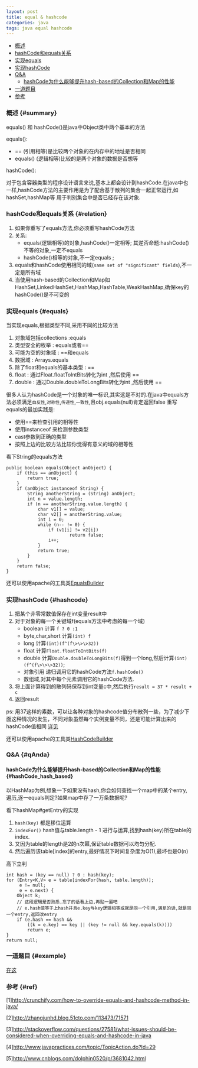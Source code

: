 ```yaml
---
layout: post
title: equal & hashcode
categories: java
tags: java equal hashcode
---
```


*   [概述](#summary)
*   [hashCode和equals关系](#relation)
*   [实现equals](#equals)
*   [实现hashCode](#hashcode)
*   [Q&A](#qAnda)
    *   [hashCode为什么能够提升hash-based的Collection和Map的性能](#hashCode_hash_based)
*   [一道题目](#example)
*   [参考](#ref)

### 概述 {#summary}
equals() 和 hashCode()是java中Object类中两个基本的方法

equals():

*   == (引用相等)是比较两个对象的在内存中的地址是否相同
*   equals() (逻辑相等)比较的是两个对象的数据是否想等

hashCode():

对于包含容器类型的程序设计语言来说,基本上都会设计到hashCode.在java中也一样,hashCode方法的主要作用是为了配合基于散列的集合一起正常运行,如hashSet,hashMap等
用于判别集合中是否已经存在该对象.

###  hashCode和equals关系 {#relation}

1.  如果你重写了equals方法,你必须重写hashCode方法
2.  关系:
    *   equals(逻辑相等)的对象,hashCode()一定相等; 其逆否命题:hashCode()不等的对象,一定不equals
    *   hashCode()相等的对象,不一定equals ;  
3.  equals和hashCode使用相同的域(`same set of "significant" fields`),不一定是所有域
4.  当使用hash-based的Collection和Map如 HashSet,LinkedHashSet,HashMap,HashTable,WeakHashMap,确保key的hashCode()是不可变的

### 实现equals {#equals}
 
当实现equals,根据类型不同,采用不同的比较方法

1.  对象域包括collections :equals
2.  类型安全的枚举 : equals或者==
3.  可能为空的对象域 : ==和equals
4.  数据域 : Arrays.equals
5.  除了float和equals的基本类型 : ==
6.  float : 通过Float.floatToIntBits转化为int ,然后使用 ==
6.  double : 通过Double.doubleToLongBits转化为int ,然后使用 ==

很多人认为hashCode是一个对象的唯一标识,其实这是不对的.在java中equals方法必须满足`自反性`,`对称性`,`传递性`,`一致性`,且obj.equals(null)肯定返回false
重写equals的最加实践是:

*   使用==来检查引用的相等性
*   使用instanceof 来检测参数类型
*   cast参数到正确的类型
*   按照上边的比较方法比较你觉得有意义的域的相等性

看下String的equals方法

    public boolean equals(Object anObject) {
        if (this == anObject) {
            return true;
        }
        if (anObject instanceof String) {
            String anotherString = (String) anObject;
            int n = value.length;
            if (n == anotherString.value.length) {
                char v1[] = value;
                char v2[] = anotherString.value;
                int i = 0;
                while (n-- != 0) {
                    if (v1[i] != v2[i])
                            return false;
                    i++;
                }
                return true;
            }
        }
        return false;
    }

还可以使用apache的工具类[EqualsBuilder](http://commons.apache.org/proper/commons-lang/apidocs/org/apache/commons/lang3/builder/EqualsBuilder.html)

### 实现hashCode {#hashcode}

1.  把某个非零常数值保存在int变量result中
2.  对于对象的每一个关键域f(equals方法中考虑的每一个域)
    *   boolean 计算 `f ? 0 :1`
    *   byte,char,short 计算`(int) f`
    *   long    计算`(int)(f^(f\>\>\>32))`
    *   float   计算`Float.floatToIntBits(f)`
    *   double  计算`Double.doubleToLongBits(f)`得到一个long,然后计算`(int)(f^(f\>\>\>32))`;
    *   对象引用 递归调用它的hashCode方法`f.hashCode()`
    *   数组域,对其中每个元素调用它的hashCode方法.
3.  将上面计算得到的散列码保存到int变量c中,然后执行`result = 37 * result + c`
4.  返回result

ps:
用37这样的素数，可以让各种对象的hashcode值分布散列一些，为了减少下面这种情况的发生，不同对象虽然每个实例变量不同，还是可能计算出来的hashCode值相同
[详见](http://stackoverflow.com/questions/8577582/on-integer-multiplication-overflow-and-information-loss)

还可以使用apache的工具类[HashCodeBuilder](http://commons.apache.org/proper/commons-lang/apidocs/org/apache/commons/lang3/builder/HashCodeBuilder.html) 

### Q&A {#qAnda}


#### hashCode为什么能够提升hash-based的Collection和Map的性能 {#hashCode_hash_based}
 
以HashMap为例,想象一下如果没有hash,你会如何查找一个map中的某个entry,遍历,逐一equals判定?如果map中存了一万条数据呢?

看下hashMap#getEntry的实现

1.  `hash(key)` 都是移位运算
2.  `indexFor()` hash值与table.length - 1 进行与运算,找到hash(key)所在table的index.
3.  又因为table的length是2的n次幂,保证table数据可以均匀分配.
4.  然后遍历该table\[index\]的entry,最好情况下时间复杂度为O(1),最坏也是O(n)

高下立判

    int hash = (key == null) ? 0 : hash(key);
    for (Entry<K,V> e = table[indexFor(hash, table.length)];
         e != null;
         e = e.next) {
        Object k;
        // 这段逻辑是否熟悉,忘了的话看上边,再贴一遍吧
        // e.hash值等于上hash并且e.key与key逻辑相等或就是同一个引用,满足的话,就是同一个entry,返回改entry
        if (e.hash == hash &&
            ((k = e.key) == key || (key != null && key.equals(k))))
            return e;
    }
    return null;


### 一道题目 {#example}

[在这](/2016/03/12/equals_hashcode_example)

### 参考 {#ref}

[1]<http://crunchify.com/how-to-override-equals-and-hashcode-method-in-java/>

[2]<http://zhangjunhd.blog.51cto.com/113473/71571>

[3]<http://stackoverflow.com/questions/27581/what-issues-should-be-considered-when-overriding-equals-and-hashcode-in-java>

[4]<http://www.javapractices.com/topic/TopicAction.do?Id=29>

[5]<http://www.cnblogs.com/dolphin0520/p/3681042.html>
